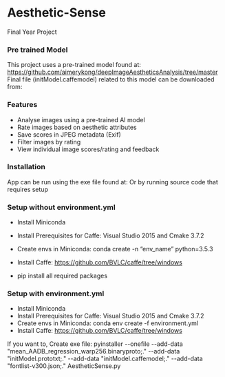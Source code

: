 # Aesthetic-Sense
Final Year Project

### Pre trained Model
This project uses a pre-trained model found at: https://github.com/aimerykong/deepImageAestheticsAnalysis/tree/master
Final file (initModel.caffemodel) related to this model can be downloaded from: 

### Features
- Analyse images using a pre-trained AI model
- Rate images based on aesthetic attributes
- Save scores in JPEG metadata (Exif)
- Filter images by rating
- View individual image scores/rating and feedback

### Installation
App can be run using the exe file found at:
Or by running source code that requires setup

### Setup without environment.yml
- Install Miniconda
- Install Prerequisites for Caffe: Visual Studio 2015 and Cmake 3.7.2
- Create envs in Miniconda: conda create -n “env_name” python=3.5.3
- Install Caffe: https://github.com/BVLC/caffe/tree/windows

- pip install all required packages

### Setup with environment.yml
- Install Miniconda
- Install Prerequisites for Caffe: Visual Studio 2015 and Cmake 3.7.2
- Create envs in Miniconda: conda env create -f environment.yml
- Install Caffe: https://github.com/BVLC/caffe/tree/windows


If you want to, Create exe file: pyinstaller --onefile --add-data "mean_AADB_regression_warp256.binaryproto;." --add-data "initModel.prototxt;." --add-data "initModel.caffemodel;." --add-data "fontlist-v300.json;." AestheticSense.py
